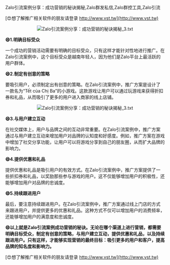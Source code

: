 Zalo引流案例分享：成功营销的秘诀揭秘,Zalo群发私信,Zalo群控工具,Zalo引流

[😍想了解推广相关软件的朋友请登录 http://www.vst.tw](http://www.vst.tw)

 <center><img src="https://vst.tw/MP4/tuiguang/png/8.png" alt="Zalo引流案例分享：成功营销的秘诀揭秘_3.txt"></center>

**😄1.明确目标受众**

一个成功的营销活动需要有明确的目标受众，只有这样才能针对性地进行推广。在Zalo引流案例中，这个目标受众是越南年轻人，因为他们是Zalo平台上最活跃的用户群体。

**😄2.制定有创意的策略**

要吸引用户，必须制定出有创意的策略。在Zalo引流案例中，推广方案是设计了一款名为“Tết của Chị Ba”的小游戏。这款游戏让用户可以通过玩游戏来获得折扣券和礼品，从而吸引了更多的用户进入商家的线上店铺。

 <center><img src="https://vst.tw/MP4/tuiguang/png/4.png" alt="Zalo引流案例分享：成功营销的秘诀揭秘_3.txt"></center>

**😄3.与用户建立互动**

在社交媒体上，用户与品牌之间的互动非常重要。在Zalo引流案例中，推广方案通过与用户建立互动来增加用户对品牌的认知度和好感度。例如，推广方案在游戏中增加了社交分享功能，让用户可以将游戏分享到自己的朋友圈，从而扩大品牌的影响力。

**😄4.提供优惠和礼品**

提供优惠和礼品是吸引用户的有效方式。在Zalo引流案例中，推广方案提供了一些折扣券和礼品，以奖励那些参与游戏的用户。这不仅能够增加用户的积极性，还能够增加用户对品牌的忠诚度。

**😄5.持续跟进用户**

最后，要注意持续跟进用户。在Zalo引流案例中，推广方案通过线上门店的方式来跟进用户，并提供更多的优惠和礼品。这种方式不仅可以增加用户的消费频率，还能够增加用户的满意度和忠诚度。

**😄以上就是Zalo引流案例成功营销的秘诀。无论在哪个渠道上进行营销，都需要明确目标受众，制定有创意的策略，与用户建立互动，提供优惠和礼品，以及持续跟进用户。只有这样，才能够实现营销的最终目标：吸引更多的用户和客户，提高品牌的知名度和影响力。**

[😍想了解推广相关软件的朋友请登录 http://www.vst.tw](http://www.vst.tw)



